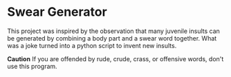 # Swear Generator

This project was inspired by the observation that many juvenile insults can be generated by combining a body part and a swear word together.  What was a joke turned into a python script to invent new insults.  

**Caution** If you are offended by rude, crude, crass, or offensive words,  don't use this program.


